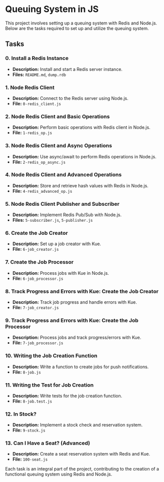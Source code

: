 # Queuing System in JS

This project involves setting up a queuing system with Redis and Node.js. Below are the tasks required to set up and utilize the queuing system.

## Tasks

### 0. Install a Redis Instance

- **Description:** Install and start a Redis server instance.
- **Files:** `README.md`, `dump.rdb`

### 1. Node Redis Client

- **Description:** Connect to the Redis server using Node.js.
- **File:** `0-redis_client.js`

### 2. Node Redis Client and Basic Operations

- **Description:** Perform basic operations with Redis client in Node.js.
- **File:** `1-redis_op.js`

### 3. Node Redis Client and Async Operations

- **Description:** Use async/await to perform Redis operations in Node.js.
- **File:** `2-redis_op_async.js`

### 4. Node Redis Client and Advanced Operations

- **Description:** Store and retrieve hash values with Redis in Node.js.
- **File:** `4-redis_advanced_op.js`

### 5. Node Redis Client Publisher and Subscriber

- **Description:** Implement Redis Pub/Sub with Node.js.
- **Files:** `5-subscriber.js`, `5-publisher.js`

### 6. Create the Job Creator

- **Description:** Set up a job creator with Kue.
- **File:** `6-job_creator.js`

### 7. Create the Job Processor

- **Description:** Process jobs with Kue in Node.js.
- **File:** `6-job_processor.js`

### 8. Track Progress and Errors with Kue: Create the Job Creator

- **Description:** Track job progress and handle errors with Kue.
- **File:** `7-job_creator.js`

### 9. Track Progress and Errors with Kue: Create the Job Processor

- **Description:** Process jobs and track progress/errors with Kue.
- **File:** `7-job_processor.js`

### 10. Writing the Job Creation Function

- **Description:** Write a function to create jobs for push notifications.
- **File:** `8-job.js`

### 11. Writing the Test for Job Creation

- **Description:** Write tests for the job creation function.
- **File:** `8-job.test.js`

### 12. In Stock?

- **Description:** Implement a stock check and reservation system.
- **File:** `9-stock.js`

### 13. Can I Have a Seat? (Advanced)

- **Description:** Create a seat reservation system with Redis and Kue.
- **File:** `100-seat.js`

Each task is an integral part of the project, contributing to the creation of a functional queuing system using Redis and Node.js.

